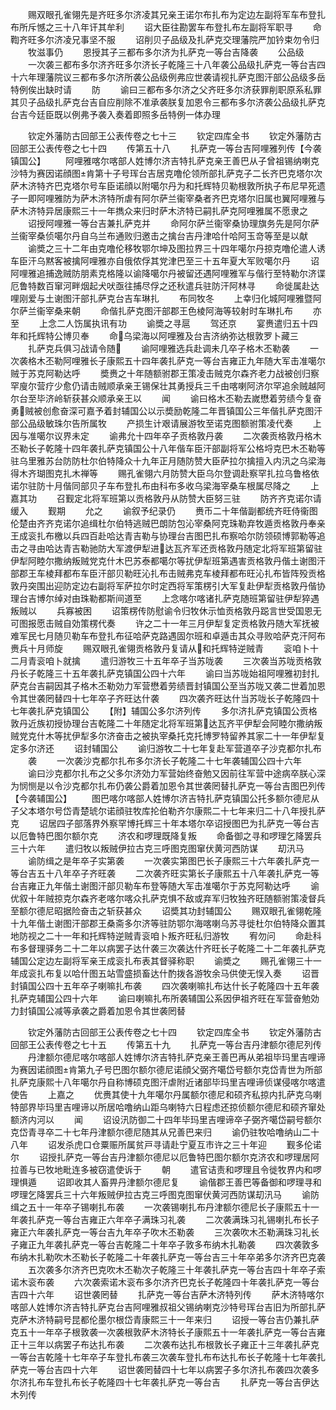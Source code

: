 <!-- { "loadSidebar": true } -->
　　赐双眼孔雀翎先是齐旺多尔济凌其兄亲王诺尔布扎布为定边左副将军车布登扎布所斥憾之三十八年讦其牟利
　　诏大臣往勘罢车布登扎布左副将军职寻
　　命鞫齐旺多尔济凌兄事坚不服
　　诏削贝子品级及扎萨克交理藩院严加钤束勿令归
　　牧滋事仍
　　恩授其子三都布多尔济为扎萨克一等台吉降袭
　　公品级
　　一次袭三都布多尔济齐旺多尔济长子乾隆三十八年袭公品级扎萨克一等台吉四十六年理藩院议三都布多尔济所袭公品级例弗应世袭请视扎萨克图汗部公品级多岳特例俟出缺时请
　　防
　　谕曰三都布多尔济之父齐旺多尔济获罪削职原系私罪其贝子品级扎萨克台吉自应削除不准承袭朕复加恩令三都布多尔济袭公品级扎萨克台吉今廷臣既以例弗予袭入奏着即照多岳特例一体办理











　　钦定外藩防古回部王公表传卷之七十三
　　钦定四库全书
　　钦定外藩防古回部王公表传卷之七十四
　　传第五十八
　　扎萨克一等台吉阿哩雅列传【今袭镇国公】
　　阿哩雅喀尔喀部人姓博尔济吉特扎萨克亲王善巴从子曾祖锡纳喇克沙特为赛因诺顔图肯第十子号珲台吉居克噜伦领所部扎萨克子二长齐巴克塔尔次萨木济特齐巴克塔尔号车臣诺顔以附噶尔丹为和托辉特贝勒根敦所执子布尼早死遗子一即阿哩雅防为萨木济特所虐有阿尔萨兰衞宰桑者齐巴克塔尔旧属也翼阿哩雅与萨木济特异居康熙三十一年擕众来归时萨木济特已嗣扎萨克阿哩雅属不愿隶之
　　诏授阿哩雅一等台吉兼扎萨克并
　　命阿尔萨兰衞宰桑协理旗务先是阿尔萨兰衞宰桑侦噶尔丹自乌兰布通败归邀击之擒台吉丹津哈什哈阿玉竒等至是以献
　　谕奬之三十二年由克噜伦移牧鄂尔坤及图拉界三十四年噶尔丹掠克噜伦遣人诱车臣汗乌黙客被擒阿哩雅亦自俄侬俘其党津巴至三十五年夏大军败噶尔丹
　　诏阿哩雅追捕逸贼防朋素克格隆以谕降噶尔丹被留还遇阿哩雅军与偕行至特勒尔济谍厄鲁特数百窜河畔烟起犬吠亟往捕尽俘之还秋遣兵驻防汗阿林寻
　　命徙属赴达哩刚爱与土谢图汗部扎萨克台吉车琳扎
　　布同牧冬
　　上幸归化城阿哩雅暨阿尔萨兰衞宰桑来朝
　　命偕扎萨克图汗部郡王色棱阿海等较射时车琳扎布
　　亦至
　　上念二人饬属执讯有功
　　谕奬之寻扈
　　驾还京
　　宴赉遣归五十四年和托辉特公博贝奉
　　命乌梁海以阿哩雅及台吉济纳弥达根敦罗卜藏三
　　扎萨克兵俱习战请令随
　　谕阿哩雅选兵赴调未几卒子格木丕勒袭
　　一次袭格木丕勒阿哩雅长子康熙五十四年袭扎萨克一等台吉雍正九年随大军击准噶尔贼于苏克阿勒达呼
　　奬赉之十年随额驸郡王策凌击贼克尔森齐老力战被创归察罕廋尔营疗少愈仍请击贼顺承亲王锡保壮其勇授兵三千由喀喇阿济尔罕追余贼越阿尔台至毕济岭斩获甚众顺承亲王以
　　闻
　　谕曰格木丕勒去嵗懋着劳绩今复奋勇贼被创愈奋深可嘉予着封辅国公以示奬励乾隆二年晋镇国公三年偕扎萨克图汗部公品级敏珠尔告所属牧
　　产损生计艰请展游牧至诺克图额驸策凌代奏
　　上因与准噶尔议界未定
　　谕弗允十四年卒子贡格敦丹袭
　　二次袭贡格敦丹格木丕勒长子乾隆十四年袭扎萨克镇国公十八年偕车臣汗部副将军公格埒克巴木丕勒等驻乌里雅苏台防防杜尔伯特降众十九年正月随防赞大臣萨拉尔擒擅入内汛之乌梁海得木齐瑚图克扎木禅等
　　赐孔雀翎六月防赞大臣乌尔登调赴察罕扎拉乌鲁格依诺尔驻防十月偕同部贝子车布登扎布由科布多收乌梁海宰桑车根属尽降之
　　上嘉其功
　　召觐定北将军班第以贡格敦丹从防赞大臣努三驻
　　防齐齐克诺尔请缓入
　　觐期
　　允之
　　谕叙予纪录仍
　　赉币二十年偕副都统齐旺侍衞图伦楚由齐齐克诺尔追缉杜尔伯特逃贼巴朗防包沁宰桑阿克珠勒弃牧遁贡格敦丹奉亲王成衮扎布檄以兵四百赴哈达青吉勒与协理台吉图巴扎布察哈尔防领硕博郭勒等追击之寻由哈达青吉勒驰防大军渡伊犁进达瓦齐军还贡格敦丹随定北将军班第留驻伊犁阿睦尔撒纳叛贼党克什木巴苏泰都噶尔等扰伊犁班第遇害贡格敦丹偕土谢图汗部郡王车棱拜都布车臣汗部贝勒旺沁扎布击贼弗克车棱拜都布旺沁扎布皆阵殁贡格敦丹突围出迎防定边右副将军萨拉尔时定西将军策楞引大军复赴伊犁贡格敦丹偕协理台吉博尔绰对由珠勒都斯间道至
　　上念喀尔喀诸扎萨克随班第留驻伊犁猝遇叛贼以
　　兵寡被困
　　诏策楞传防慰谕令归牧休示恤贡格敦丹跽言世受国恩无可图报愿击贼自効策楞代奏
　　许之二十一年三月伊犁复定贡格敦丹随大军抚被难军民七月随贝勒车布登扎布征哈萨克路遇固尔班和卓遁击其众寻败哈萨克汗阿布赉兵十月师旋
　　赐双眼孔雀翎贡格敦丹复请从和托辉特逆贼青
　　衮咱卜十二月青衮咱卜就擒
　　遣归游牧三十五年卒子当苏咙袭
　　三次袭当苏咙贡格敦丹长子乾隆三十五年袭扎萨克镇国公四十六年
　　谕曰当苏咙始祖阿哩雅初封扎萨克台吉嗣因其子格木丕勒効力军营懋着劳绩晋封镇国公至当苏咙又袭二世着加恩令其世袭罔替四十七年卒子齐旺达什袭
　　四次袭齐旺达什当苏咙长子乾隆四十七年袭扎萨克镇国公
　　【附】辅国公多尔济列传
　　多尔济扎萨克镇国公贡格敦丹近族初授协理台吉乾隆二十年随定北将军班第达瓦齐平伊犁会阿睦尔撒纳叛贼党克什木等扰伊犁多尔济奋击之被执宰桑托克托博罗特留养其家二十一年伊犁复定多尔济还
　　诏封辅国公
　　谕归游牧二十七年复赴军营道卒子沙克都尔扎布
　　袭
　　一次袭沙克都尔扎布多尔济长子乾隆二十七年袭辅国公四十六年
　　谕曰沙克都尔扎布之父多尔济効力军营始终奋勉又因前往军营中途病卒朕心深为悯恻是以令沙克都尔扎布仍袭公爵着加恩令其世袭罔替扎萨克一等台吉图巴列传【今袭辅国公】
　　图巴喀尔喀部人姓博尔济吉特扎萨克镇国公托多额尔德尼从子父本塔尔号岱青楚琥尔诺顔驻牧库抡伯勒齐尔康熙二十七年来归二十八年授扎萨克
　　诏居四子部落界外察罕博托辉三十年本塔尔卒诏授图巴为扎萨克一等台吉以厄鲁特巴图尔额尔克
　　济农和啰理既降复叛
　　命备御之寻和啰理乞降罢兵三十六年
　　遣归牧以叛贼伊拉古克三呼图克图窜伏黄河西防谋
　　刧汛马
　　谕防缉之是年卒子实第袭
　　一次袭实第图巴长子康熙三十六年袭扎萨克一等台吉五十八年卒子齐旺袭
　　二次袭齐旺实第长子康熙五十八年袭扎萨克一等台吉雍正九年偕土谢图汗部贝勒车布登等随大军击准噶尔于苏克阿勒达呼
　　谕优叙十年贼掠克尔森齐老喀尔喀众扎萨克惧不敌或弃军归牧独齐旺随额驸策凌督兵至额尔德尼昭据险奋击之斩获甚众
　　诏奬其功封辅国公
　　赐双眼孔雀翎乾隆十九年偕土谢图汗部郡王桑斋多尔济等驻防鄂尔海喀喇乌苏寻徙杜尔伯特降众置其地防视之二十一年和托辉特逆贼青衮咱卜叛齐旺私归游牧
　　宥勿问
　　命赴科布多督理驿务二十二年以病罢子达什袭三次袭达什齐旺长子乾隆二十二年袭扎萨克辅国公定边左副将军亲王成衮扎布表其督驿称职
　　谕奬之
　　赐孔雀翎三十一年成衮扎布复以哈什图五站雪盛损畜达什酌拨各游牧余马供使无悮入奏
　　诏晋封镇国公四十五年卒子喇嘛扎布袭
　　四次袭喇嘛扎布达什长子乾隆四十五年袭扎萨克辅国公四十六年
　　谕曰喇嘛扎布所袭辅国公系因伊祖齐旺在军营奋勉効力封镇国公减等承袭之爵着加恩令其世袭罔替









　　钦定外藩防古回部王公表传卷之七十四
　　钦定四库全书
　　钦定外藩防古回部王公表传卷之七十五
　　传第五十九
　　扎萨克一等台吉丹津额尔德尼列传
　　丹津额尔德尼喀尔喀部人姓博尔济吉特扎萨克亲王善巴再从弟祖毕玛里吉哩谛为赛因诺顔图肯第九子号巴图尔额尔德尼诺顔父弼齐噶岱号额尔克岱青世为所部扎萨克康熙十八年噶尔丹自称博硕克图汗虐附近诸部毕玛里吉哩谛侦谋侵喀尔喀遣使告
　　上嘉之
　　优赉其使十九年噶尔丹属额尔德尼和硕齐私掠内扎萨克乌喇特部界毕玛里吉哩谛以所居哈噜纳山距乌喇特六日程虑还掠侦额尔德尼和硕齐窜处额济内河以
　　闻
　　诏设汛防御二十四年毕玛里吉哩谛卒子弼齐噶岱嗣号额尔克岱青寻卒二十七年丹津额尔德尼随其从兄善巴来归
　　谕仍驻牧哈噜纳山二十八年
　　诏发杀虎口仓粟赈所属贫戸寻请赴宁夏互市许之三十年迎
　　觐多伦诺尔
　　诏授扎萨克一等台吉丹津额尔德尼以厄鲁特巴图尔额尔克济农和啰理居阿拉善与已牧地毗连多被窃遣使诉于
　　朝
　　遣官诘责和啰理且令徙牧界内和啰理惧遁
　　诏即收其人畜畀丹津额尔德尼复
　　谕偕郡王善巴等备御和啰理寻和啰理乞降罢兵三十六年叛贼伊拉古克三呼图克图窜伏黄河西防谋刧汛马
　　谕防缉之五十一年卒子锡喇扎布袭
　　一次袭锡喇扎布丹津额尔德尼长子康熙五十一年袭扎萨克一等台吉雍正六年卒子满珠习礼袭
　　二次袭满珠习礼锡喇扎布长子雍正六年袭扎萨克一等台吉九年卒子吹木丕勒袭
　　三次袭吹木丕勒满珠习礼长子雍正九年袭扎萨克一等台吉乾隆二十年卒子敦多布纳木扎勒袭
　　四次袭敦多布纳木扎勒吹木丕勒长子乾隆二十年袭扎萨克一等台吉三十年卒弟多尔济齐巴克袭
　　五次袭多尔济齐巴克吹木丕勒次子乾隆三十年袭扎萨克一等台吉四十年卒子索诺木衮布袭
　　六次袭索诺木衮布多尔济齐巴克长子乾隆四十年袭扎萨克一等台吉四十六年
　　诏世袭罔替
　　扎萨克一等台吉萨木济特列传
　　萨木济特喀尔喀部人姓博尔济吉特扎萨克台吉阿哩雅叔祖父锡纳喇克沙特号珲台吉旧为所部扎萨克萨木济特嗣号昆都伦墨尔根岱青康熙三十一年来归
　　诏授一等台吉仍兼扎萨克五十一年卒子根敦袭一次袭根敦萨木济特长子康熙五十一年袭扎萨克一等台吉雍正十三年以病罢子布达扎布袭
　　二次袭布达扎布根敦长子雍正十三年袭扎萨克一等台吉乾隆十七年卒子车登扎布袭三次袭车登扎布布达扎布长子乾隆十七年袭扎萨克一等台吉四十六年
　　诏世袭罔替四十七年以病罢子多尔济扎布袭四次袭多尔济扎布车登扎布长子乾隆四十七年袭扎萨克一等台吉
　　扎萨克一等台吉伊达木列传
